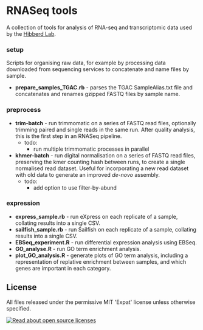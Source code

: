 RNASeq tools
============

A collection of tools for analysis of RNA-seq and transcriptomic data used by the [Hibberd Lab](http://hibberdlab.github.io).

### setup

Scripts for organising raw data, for example by processing data downloaded from sequencing services to concatenate and name files by sample. 

* **prepare_samples_TGAC.rb** - parses the TGAC SampleAlias.txt file and concatenates and renames gzipped FASTQ files by sample name.

### preprocess

* **trim-batch** - run trimmomatic on a series of FASTQ read files, optionally trimming paired and single reads in the same run. After quality analysis, this is the first step in an RNASeq pipeline.
  - todo:
    - run multiple trimmomatic processes in parallel
* **khmer-batch** - run digital normalisation on a series of FASTQ read files, preserving the kmer counting hash between runs, to create a single normalised read dataset. Useful for incorporating a new read dataset with old data to generate an improved *de-novo* assembly.
  - todo:
    - add option to use filter-by-abund

### expression

* **express_sample.rb** - run eXpress on each replicate of a sample, collating results into a single CSV.
* **sailfish_sample.rb** - run Sailfish on each replicate of a sample, collating results into a single CSV.
* **EBSeq_experiment.R** - run differential expression analysis using EBSeq.
* **GO_analyse.R** - run GO term enrichment analysis.
* **plot_GO_analysis.R** - generate plots of GO term analysis, including a representation of replative enrichment between samples, and which genes are important in each category.

## License

All files released under the permissive MIT 'Expat' license unless otherwise specified.

[![Read about open source licenses](http://opensource.org/trademarks/osi-certified/web/osi-certified-120x100.png)](http://opensource.org/docs/definition.php)